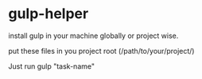 # gulp-helper

install gulp in your machine globally or project wise.

put these files in you project root (/path/to/your/project/)

Just run gulp "task-name"
